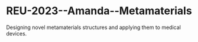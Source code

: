 # REU-2023--Amanda--Metamaterials
Designing novel metamaterials structures and applying them to medical devices.
